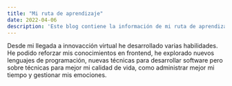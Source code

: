 ```yaml
---
title: "Mi ruta de aprendizaje"
date: 2022-04-06
description: 'Este blog contiene la información de mi ruta de aprendizaje'
---
```


Desde mi llegada a innovacción virtual he desarrollado varias habilidades. 
He podido reforzar mis conocimientos en frontend, he explorado nuevos lenguajes de programación,
nuevas técnicas para desarrollar software pero sobre técnicas para mejor mi calidad de vida, 
como administrar mejor mi tiempo y gestionar mis emociones.
